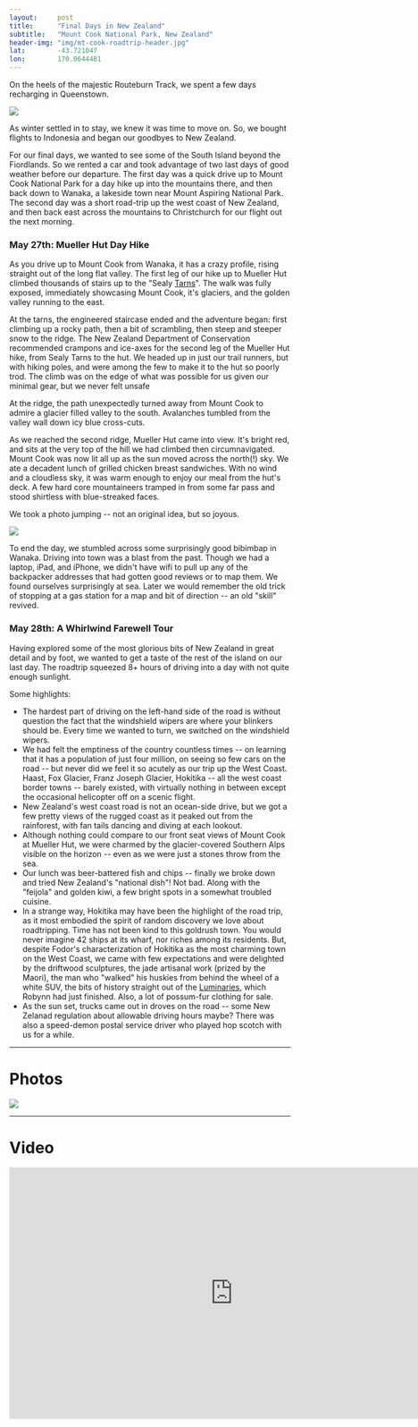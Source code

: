 ```yaml
---
layout: 	post
title:  	"Final Days in New Zealand"
subtitle:   "Mount Cook National Park, New Zealand"
header-img: "img/mt-cook-roadtrip-header.jpg"
lat: 		-43.721047
lon: 		170.0644481
---
```


On the heels of the majestic Routeburn Track, we spent a few days recharging in Queenstown. 

<img src="{{ site.baseurl }}/img/mt-cook-snowy-queenstown.jpg">

As winter settled in to stay, we knew it was time to move on. So, we bought flights to Indonesia and began our goodbyes to New Zealand.

For our final days, we wanted to see some of the South Island beyond the Fiordlands.  So we rented a car and took advantage of two last days of good weather before our departure.  The first day was a quick drive up to Mount Cook National Park for a day hike up into the mountains there, and then back down to Wanaka, a lakeside town near Mount Aspiring National Park.  The second day was a short road-trip up the west coast of New Zealand, and then back east across the mountains to Christchurch for our flight out the next morning.

### May 27th: Mueller Hut Day Hike

As you drive up to Mount Cook from Wanaka, it has a crazy profile, rising straight out of the long flat valley.
The first leg of our hike up to Mueller Hut climbed thousands of stairs up to the "Sealy [Tarns](http://en.wikipedia.org/wiki/Tarnswiki)". The walk was fully exposed, immediately showcasing Mount Cook, it's glaciers, and the golden valley running to the east. 

At the tarns, the engineered staircase ended and the adventure began: first climbing up a rocky path, then a bit of scrambling, then steep and steeper snow to the ridge. The New Zealand Department of Conservation recommended crampons and ice-axes for the second leg of the Mueller Hut hike, from Sealy Tarns to the hut. We headed up in just our trail runners, but with hiking poles, and were among the few to make it to the hut so poorly trod. The climb was on the edge of what was possible for us given our minimal gear, but we never felt unsafe

At the ridge, the path unexpectedly turned away from Mount Cook to admire a glacier filled valley to the south. Avalanches tumbled from the valley wall down icy blue cross-cuts. 

As we reached the second ridge, Mueller Hut came into view. It's bright red, and sits at the very top of the hill we had climbed then circumnavigated. Mount Cook was now lit all up as the sun moved across the north(!) sky. We ate a decadent lunch of grilled chicken breast sandwiches. With no wind and a cloudless sky, it was warm enough to enjoy our meal from the hut's deck. A few hard core mountaineers tramped in from some far pass and stood shirtless with blue-streaked faces. 

We took a photo jumping -- not an original idea, but so joyous. 

<img src="{{ site.baseurl }}/img/mt-cook-roadtrip-jumping.jpg" class="img-responsive">

To end the day, we stumbled across some surprisingly good bibimbap in Wanaka. Driving into town was a blast from the past. Though we had a laptop, iPad, and iPhone, we didn't have wifi to pull up any of the backpacker addresses that had gotten good reviews or to map them. We found ourselves surprisingly at sea. Later we would remember the old trick of stopping at a gas station for a map and bit of direction -- an old "skill" revived. 

### May 28th: A Whirlwind Farewell Tour 

Having explored some of the most glorious bits of New Zealand in great detail and by foot, we wanted to get a taste of the rest of the island on our last day.  The roadtrip squeezed 8+ hours of driving into a day with not quite enough sunlight. 

Some highlights:

- The hardest part of driving on the left-hand side of the road is without question the fact that the windshield wipers are where your blinkers should be. Every time we wanted to turn, we switched on the windshield wipers. 
- We had felt the emptiness of the country countless times -- on learning that it has a population of just four million, on seeing so few cars on the road -- but never did we feel it so acutely as our trip up the West Coast. Haast, Fox Glacier, Franz Joseph Glacier, Hokitika -- all the west coast border towns -- barely existed, with virtually nothing in between except the occasional helicopter off on a scenic flight. 
- New Zealand's west coast road is not an ocean-side drive, but we got a few pretty views of the rugged coast as it peaked out from the rainforest, with fan tails dancing and diving at each lookout. 
- Although nothing could compare to our front seat views of Mount Cook at Mueller Hut, we were charmed by the glacier-covered Southern Alps visible on the horizon -- even as we were just a stones throw from the sea. 
- Our lunch was beer-battered fish and chips -- finally we broke down and tried New Zealand's "national dish"! Not bad.  Along with the "feijola" and golden kiwi, a few bright spots in a somewhat troubled cuisine. 
- In a strange way, Hokitika may have been the highlight of the road trip, as it most embodied the spirit of random discovery we love about roadtripping. Time has not been kind to this goldrush town. You would never imagine 42 ships at its wharf, nor riches among its residents. But, despite Fodor's characterization of Hokitika as the most charming town on the West Coast, we came with few expectations and were delighted by the driftwood sculptures, the jade artisanal work (prized by the Maori), the man who "walked" his huskies from behind the wheel of a white SUV, the bits of history straight out of the [Luminaries](http://www.themanbookerprize.com/books/luminaries), which Robynn had just finished. Also, a lot of possum-fur clothing for sale. 
- As the sun set, trucks came out in droves on the road -- some New Zelanad regulation about allowable driving hours maybe? There was also a speed-demon postal service driver who played hop scotch with us for a while.

---

# Photos

<img src="{{ site.baseurl }}/img/mt-cook-roadtrip-collage.jpg" class="img-responsive">

---

# Video

<iframe src="https://player.vimeo.com/video/130610553" width="800" height="450" frameborder="0" webkitallowfullscreen mozallowfullscreen allowfullscreen></iframe>







